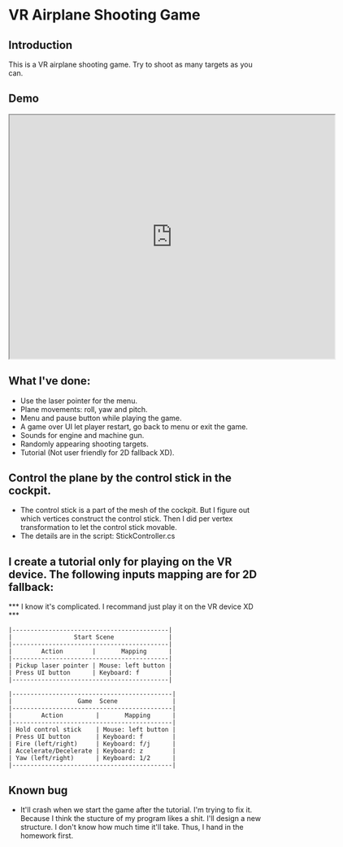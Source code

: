 # VR Airplane Shooting Game

## Introduction
This is a VR airplane shooting game. Try to shoot as many targets as you can.

## Demo

<iframe src="https://drive.google.com/open?id=1VvrIE_kYWU9AMQR3MIl5HXBwEBmKrwDB/preview" width="640" height="480"></iframe>

## What I've done:
- Use the laser pointer for the menu.
- Plane movements: roll, yaw and pitch.
- Menu and pause button while playing the game.
- A game over UI let player restart, go back to menu or exit the game.
- Sounds for engine and machine gun.
- Randomly appearing shooting targets.
- Tutorial (Not user friendly for 2D fallback XD).
 
## Control the plane by the control stick in the cockpit.
- The control stick is a part of the mesh of the cockpit. But I figure out
  which vertices construct the control stick. Then I did per vertex transformation
  to let the control stick movable.
- The details are in the script: StickController.cs

## I create a tutorial only for playing on the VR device. The following inputs mapping are for 2D fallback:

*** I know it's complicated. I recommand just play it on the VR device XD ***

    |-------------------------------------------|
    |                 Start Scene               |    
    |-------------------------------------------|
    |        Action        |       Mapping      | 
    |-------------------------------------------|
    | Pickup laser pointer | Mouse: left button |
    | Press UI button      | Keyboard: f        |
    |-------------------------------------------|

    |--------------------------------------------|
    |                  Game  Scene               |    
    |--------------------------------------------|
    |        Action         |       Mapping      | 
    |--------------------------------------------|
    | Hold control stick    | Mouse: left button |
    | Press UI button       | Keyboard: f        |
    | Fire (left/right)     | Keyboard: f/j      |
    | Accelerate/Decelerate | Keyboard: z        |
    | Yaw (left/right)      | Keyboard: 1/2      |
    |--------------------------------------------|

## Known bug
- It'll crash when we start the game after the tutorial. I'm trying to fix it.
  Because I think the stucture of my program likes a shit. I'll design a new 
  structure. I don't know how much time it'll take. Thus, I hand in the homework
  first.

